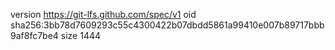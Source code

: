 version https://git-lfs.github.com/spec/v1
oid sha256:3bb78d7609293c55c4300422b07dbdd5861a99410e007b89717bbb9af8fc7be4
size 1444

